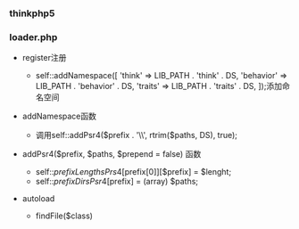 ### thinkphp5
### loader.php
- register注册
  - self::addNamespace([
            'think'    => LIB_PATH . 'think' . DS,
            'behavior' => LIB_PATH . 'behavior' . DS,
            'traits'   => LIB_PATH . 'traits' . DS,
        ]);添加命名空间
- addNamespace函数 
  - 调用self::addPsr4($prefix . '\\', rtrim($paths, DS), true);
- addPsr4($prefix, $paths, $prepend = false) 函数
  - self::$prefixLengthsPrs4[$prefix[0]][$prefix] = $lenght;
  - self::$prefixDirsPsr4[$prefix] = (array) $paths;
  
- autoload
  - findFile($class) 